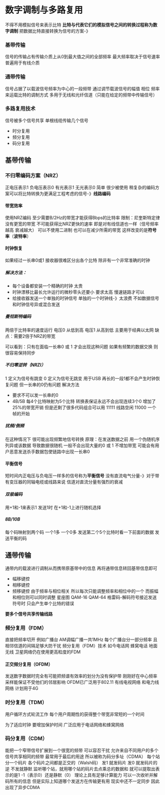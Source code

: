 # 数字调制与多路复用
不得不用模拟信号来表示比特
**比特与代表它们的模拟信号之间的转换过程称为数字调制**
把数据比特直接转换为信号的方案-》
### 基带传输
信号的传输占有传输介质上从0到最大值之间的全部频率
最大频率取决于信号速率
普遍用于有线介质

### 通带传输
信号占据了以载波信号频率为中心的一段频带
通过调节载波信号的幅值 相位 频率来运载比特的调制方式
多用于无线和光纤信道（只能在给定的频带中传输信号）

### 多路复用技术
信号被多个信号共享
单根线缆传输几个信号
- 时分复用
- 频分复用
- 码分复用

## 基带传输
### 不归零编码方案（NRZ）
正电压表示1 负电压表示0
有光表示1 无光表示0
简单 很少被使用
稍复杂的编码方案可以将比特转换为更满足工程考虑的信号-》**线路编码**
#### 带宽效率
使用NRZ编码 至少需要B/2Hz的带宽才能获得Bbps的比特率
限制：尼奎斯特定律
没有更宽的带宽 不可能获得比NRZ更快的速率
即是对有线信道也一样（信号频率越高 衰减越大）
可以不使用二进制 也可以在减少所需的带宽
这样改变的是**符号率**（**波特率**）
#### 时钟恢复
如果经过一长串0或1 接收器很难区分出各个比特 除非有一个非常准确的时钟
##### 解决方法：
- 每个设备都安装一个精确的时钟
太贵
- 时钟漂移比最长允许运行的微秒零头还要小
要求太高 慢速链路才可以
- 给接收器发送一个单独的时钟信号
单独的一个时钟线-》太浪费
不如数据信号和时钟信号异或混合发送
##### 曼彻斯特编码
两倍于比特率的速度运行
电压0 从低到高
电压1 从高到低
主要用于经典以太网
缺点：需要2倍于NRZ的带宽

可以看到：只有在面临一长串0 或 1 才会出现这种问题 如果有频繁的数据交换 则很容易保持同步

##### 不归零逆转（NRZI）
1 定义为信号有跳变
0 定义为信号无跳变
用于USB
再长的一段1都不会产生时钟恢复问题
但一长串的0仍有问题
解决方法
- 要求不可以发一长串的0
- 4B/5B
每4个比特映射为5个比特
转换表保证永远不会出现连续3个0
增加了25%的带宽开销
但是还剩了很多代码组合可以用
11111 线路空闲
11000 一个帧的开始
##### 扰频/倒频
在这种情况下 很可能出现频繁地信号转换
原理：在发送数据之前 用一个伪随机序列异或该数据
导致数据很随机 一般不会出现大量的0 或 1
不增加带宽
可能会有用户恶意发送杀手数据包使链路中出现一长串0

#### 平衡信号
短时间内正电压与负电压一样多的信号称为**平衡信号**
没有直流电气分量-》对于带有变压器的同轴电缆或线路来说 信道对直流分量有强烈的衰减

##### 双极编码
用+1和-1来表示1 发送1时 在+1和-1上进行随机选择
##### 8B/10B
每个码映射到两个码 一个1多 一个0多
发送第二个5个比特时看一下前面的数据 发送平衡的码

## 通带传输
通带内的载波进行调制从而携带原基带中的信息 再将通带信息转回基带信息即可
- 幅移键控
- 相移键控
- 频移键控
由于频率与相位相关 所以每次只能调整频率和相位中的一个
而振幅和相位则可以同时调整
星座图
QAM-16
QAM-64
格雷码-解码符号接近发送符号时 只会产生单个比特的错误

**要多个信号共享传输线路**
### 频分复用（FDM）
直接把频率切开
例如广播台
AM调幅广播一共1MHz 每个广播台分一部分频率 且相邻信道的间隔足够大防干扰
频分复用（FDM）技术
如今电话网 蜂窝电话 地面无线 卫星网络仍在使用更高粒度的FDM

#### 正交频分复用（OFDM）
发送数字数据时完全有可能把频谱有效率的划分为没有保护带
刚刚好在中心频率采样能保证不受他们的邻居影响
OFDM已广泛用于802.11 有线电视网络 和电力线网络 计划用于4G

### 时分复用（TDM）
用户循环方式轮流工作 每个用户周期性的获得整个带宽非常短的一个时间

为了适应时钟 要增加保护时间
广泛应用于电话网络和蜂窝网络

### 码分复用（CDM）
能把一个窄带信号扩展到一个很宽的频带
可以容忍干扰
允许来自不同用户的多个信号共享相同的频带
最常用于最后的用途 所以被称为码分多址（CDMA）
每个站分一个码片
各个码片之间都是正交的（Walsh码）
发1 就发码片
发0 就发码片的逆
不发就静默
监听哪个站，就用哪个站的码片去点乘总的数据和 就可以提取出表示的是1 -1（表示0）还是静默（0）
理论上具有足够计算能力 可以一次收听并解码所有的信息
但是实际上知道哪个发送方在传输更有用
现实中还不一定同步 因此出现了异步CDMA


